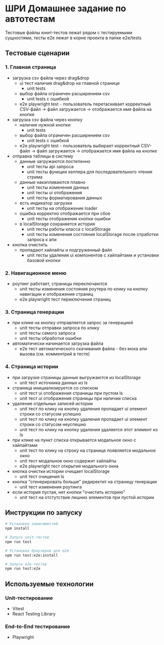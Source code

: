 # ШРИ Домашнее задание по автотестам

Тестовые файлы юнит-тестов лежат рядом с тестируемыми сущностями, тесты e2e лежат в корне проекта в папке e2e/tests

## Тестовые сценарии

### 1. Главная страница

- загрузка csv файла через drag&drop
    - ui тест наличия drag&drop на главной странице
        - unit tests
    - выбор файла ограничен расширением csv 
        - unit tests с ошибкой
    - e2e playwright test - пользователь перетаскивает корректный CSV-файл → файл загружается → отображается имя файла на кнопке
- загрузка csv файла через кнопку
    - наличие нужной кнопки 
        - unit tests
    - выбор файла ограничен расширением csv 
        - unit tests с ошибкой
    - e2e playwright test - пользователь выбирает корректный CSV-файл → файл загружается → отображается имя файла на кнопке
- отправка таблицы в систему
    - данные загружаются постепенно 
        - unit тесты api запроса 
        - unit тесты функции хелпера для последовательного чтения стрима
    - данные накапливаются плавно 
        - unit тесты изменения данных  
        - unit тесты ui отображения
        - unit тесты форматирования данных
    - есть индикатор загрузки
        - unit тесты на отображение loader
    - ошибка корректно отображается при сбое
        - unit тесты отображения кнопки ошибки
    - в localStorage сохраняется история
        - unit тесты работы класса с localStorage 
        - unit тесты изменения состояния localStorage после отработки запроса к апи
- кнопка очистить
    - пропадают хайлайты и подгруженный файл
        - unit тесты удаления ui компонентов с хайлайтами и установки базовой кнопки 

### 2. Навигационное меню
- роутинг работает, страницы переключаются
    - unit тесты изменения состояния роутера по клику на кнопку навигации и отображения страниц
    - e2e playwright тест переключения страниц

### 3. Страница генерации
- при клике на кнопку отправляется запрос за генерацией
    - unit тесты отправки запроса по клику
    - unit тесты самого запроса 
    - unit тесты обработки ошибки
- автоматически начинается загрузка файла
    - e2e тест автоматического скачивания файла - без мока апи вызова (см. комментрий в тесте)

### 4. Страница истории
- при загрузке страницы данные выгружаются из localStorage 
    - unit тест источника данных из ls
- страница инициализируется со списком
    - unit тест ui отображения страницы при пустом ls
    - unit тест ui отображения страницы при наличии списка
- удаление отдельных записей истории
    - unit тест по клику на кнопку удаления пропадает ui элемент строки со статусом успешно
    - unit тест по клику на кнопку удаления пропадает ui элемент строки со статусом неуспешно
    - unit тест по клику на кнопку удаления удаляется этот элемент из ls
- при клике на пункт списка открывается модальное окно с хайлайтами
    - unit тест по клику на строку на странице появляется модальное окно
    - unit тест модальное окно содержит хайлайты
    - e2e playwright тест открытия модального окна
- кнопка очистки истории очищает localStorage
    - unit тест очищения ls 
- кнопка "сгенерировать больше" редиректит на страницу генерации
    - unit тест изменения роутинга
- если история пустая, нет кнопки "очистить историю"
    - unit тест на отстутствие лишних элементов при пустой истории

## Инструкции по запуску

```bash
# Установка зависимостей
npm install

# Запуск unit-тестов
npm run test

# Установка браузеров для e2e
npm run test:e2e:install

# Запуск e2e-тестов
npm run test:e2e
```

## Используемые технологии

### Unit-тестирование
- Vitest	
- React Testing Library

### End-to-End тестирование
- Playwright	

